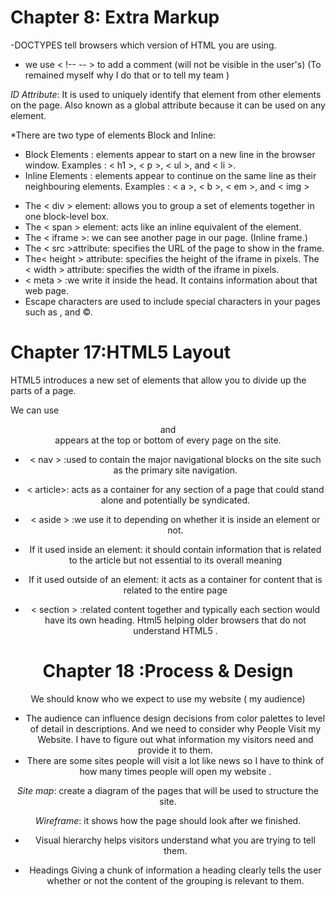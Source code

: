 # Chapter 8: Extra Markup
-DOCTYPES tell browsers which version of HTML you are using.
* we use < !-- -- > to add a comment (will not be visible in the user's)
(To remained myself why I do that or to tell my team ) 

*ID Attribute*: It is used to uniquely identify that element from other elements on the page. Also known as a global attribute because it can be used on any element.

*There are two type of elements Block and Inline:

- Block Elements : elements appear to start on a new line in the browser window. Examples :
< h1 >, < p >, < ul >, and < li >.
- Inline Elements : elements appear to continue on the same line as their neighbouring elements. Examples :
< a >, < b >, < em >, and < img >
* The < div > element: allows you to group a set of elements together in one block-level box.
* The < span > element: acts like an inline equivalent of the element. 
* The < iframe >: we can see another page in our page. (Inline frame.)
* The < src >attribute: specifies the URL of the page to show in the frame. 
* The< height > attribute: specifies the height of the iframe in pixels. The < width > attribute: specifies the width of the iframe in pixels.
* < meta > :we write it inside the head. It contains information about that web page. 
* Escape characters are used to include special characters in your pages 
such as , and ©.

# Chapter 17:HTML5 Layout  
HTML5 introduces a new set of elements that allow you to divide up the parts of a page.

We can use<header> and <footer> appears at the top or bottom of every page on the site.

* < nav > :used to contain the major navigational blocks on the site such as the primary site navigation.

* < article>: acts as a container for any section of a page that could stand alone and potentially be syndicated.

* < aside > :we use it to depending on whether it is inside an element or not.
* If it used inside an element: it should contain information that is related to the article but not essential to its overall meaning
* If it used outside of an element: it acts as a container for content that is related to the entire page
* < section > :related content together and typically each section would have its own heading.
Html5 helping older browsers that do not understand HTML5 .


# Chapter 18 :Process & Design

We should know who we expect to use my website ( my audience)
- The audience can influence design decisions from color palettes to level of detail in descriptions. And we need to consider why People Visit my Website.
I have to figure out what information my visitors need and provide it to them.
- There are some sites people will visit a lot like news so I have to think of how many times people will open my website .

*Site map*: create a diagram of the pages that will be used to structure the site.

*Wireframe*: it shows how the page should look after we finished.
- Visual hierarchy helps visitors understand what you are trying to tell them.

- Headings Giving a chunk of information a heading clearly tells the user whether or not the content of the grouping is relevant to them.
